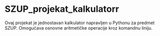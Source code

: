 # SZUP_projekat_kalkulatorr

Ovaj projekat je jednostavan kalkulator napravljen u Pythonu za predmet SZUP. Omogućava osnovne aritmetičke operacije kroz komandnu liniju.
